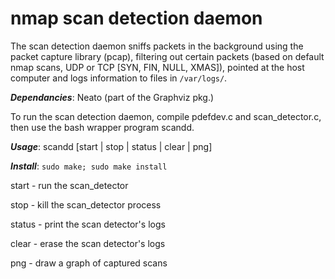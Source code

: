 nmap scan detection daemon
=====================

The scan detection daemon sniffs packets in the background using the packet
capture library (pcap), filtering out certain packets (based on default nmap scans, UDP or TCP [SYN, FIN, NULL, XMAS]), pointed
at the host computer and logs information to files in ```/var/logs/```.

***Dependancies***: Neato (part of the Graphviz pkg.)

To run the scan detection daemon, compile pdefdev.c and scan_detector.c, then use the bash wrapper program scandd.

***Usage***: scandd [start | stop | status | clear | png]

***Install***: ```sudo make; sudo make install```

start - run the scan_detector

stop - kill the scan_detector process

status - print the scan detector's logs

clear - erase the scan detector's logs

png - draw a graph of captured scans
